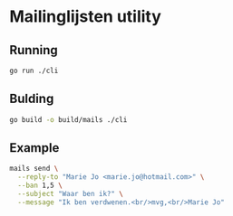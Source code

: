 # Mailinglijsten utility

## Running

```bash
go run ./cli
```

## Bulding

```bash
go build -o build/mails ./cli
```

## Example

```bash
mails send \
  --reply-to "Marie Jo <marie.jo@hotmail.com>" \
  --ban 1,5 \
  --subject "Waar ben ik?" \
  --message "Ik ben verdwenen.<br/>mvg,<br/>Marie Jo"
```
